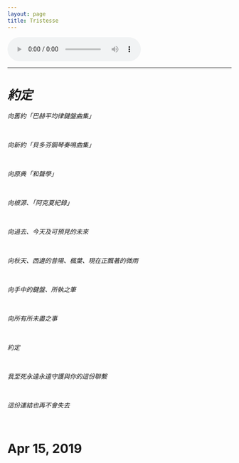 ```yaml
---
layout: page
title: Tristesse
---
```

<audio controls="controls">
  <source src="/assets/tristesse/Op.10-3.ogg" type="audio/ogg">
  <source src="/assets/tristesse/Op.10-3.mp3" type="audio/mpeg">
Your browser does not support the audio tag.
</audio>

<br>

---

# _約定_

_向舊約「巴赫平均律鍵盤曲集」_

<br>

_向新約「貝多芬鋼琴奏鳴曲集」_

<br>

_向原典「和聲學」_

<br>

_向根源、「阿克夏紀錄」_

<br>

_向過去、今天及可預見的未來_

<br>

_向秋天、西邊的昔陽、楓葉、現在正飄著的微雨_

<br>

_向手中的鍵盤、所執之筆_

<br>

_向所有所未盡之事_

<br>

_約定_

<br>

_我至死永遠永遠守護與你的這份聯繫_

<br>

_這份連結也再不會失去_

<br>

# Apr 15, 2019
